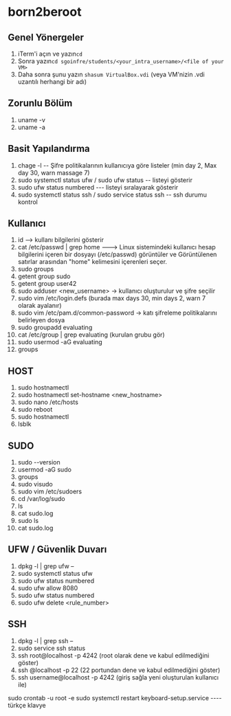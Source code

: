 # born2beroot
## Genel Yönergeler
1. iTerm'i açın ve yazın`cd`
2. Sonra yazın`cd sgoinfre/students/<your_intra_username>/<file of your VM>`
3. Daha sonra şunu yazın `shasum VirtualBox.vdi` (veya VM'nizin .vdi uzantılı herhangi bir adı)

## Zorunlu Bölüm
1. uname -v
2. uname -a

## Basit Yapılandırma
1. chage -l <username>  -- Şifre politikalarının kullanıcıya göre listeler (min day 2, Max day 30, warn massage 7)
2. sudo systemctl status ufw / sudo ufw status -- listeyi gösterir
3. sudo ufw status numbered --- listeyi sıralayarak gösterir
4. sudo systemctl status ssh / sudo service status ssh -- ssh durumu kontrol

## Kullanıcı
1. id <username> --> kullanı bilgilerini gösterir 
2. cat /etc/passwd | grep home --->  Linux sistemindeki kullanıcı hesap bilgilerini içeren bir dosyayı (/etc/passwd) görüntüler ve Görüntülenen satırlar arasından "home" kelimesini içerenleri seçer.
3. sudo groups
4. getent group sudo
5. getent group user42
6. sudo adduser  <new_username> → kullanıcı oluşturulur ve şifre seçilir
7. sudo vim /etc/login.defs (burada max days 30, min days 2, warn 7 olarak ayalanır)
8. sudo vim /etc/pam.d/common-password -> katı şifreleme politikalarını belirleyen dosya 
9. sudo groupadd evaluating
10. cat /etc/group | grep evaluating (kurulan grubu gör)
11. sudo usermod -aG evaluating <username>
12. groups <username>

## HOST
1. sudo hostnamectl
2. sudo hostnamectl set-hostname <new_hostname>
3. sudo nano /etc/hosts
4. sudo reboot
5. sudo hostnamectl
6. lsblk

## SUDO
1. sudo --version
2. usermod -aG sudo <username>
3. groups <username>
4. sudo visudo
5. sudo vim /etc/sudoers
6. cd /var/log/sudo
7. ls 
8. cat sudo.log
9. sudo ls
10. cat sudo.log

## UFW / Güvenlik Duvarı
1. dpkg -l | grep ufw –
2. sudo systemctl status ufw
3. sudo ufw status numbered
4. sudo ufw allow 8080
5. sudo ufw status numbered
6. sudo ufw delete <rule_number>

## SSH
1. dpkg -l | grep ssh –
2. sudo service ssh status
3. ssh root@localhost -p 4242 (root olarak dene ve kabul edilmediğini göster)
4. ssh <username>@localhost -p 22 (22 portundan dene ve kabul edilmediğini göster)
5. ssh username@localhost -p 4242 (giriş sağla yeni oluşturulan kullanıcı ile)
   
sudo crontab -u root -e
sudo systemctl restart keyboard-setup.service ---- türkçe klavye
